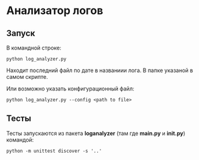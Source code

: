 # Анализатор логов

## Запуск

В командной строке:

    python log_analyzer.py
 
Находит последний файл по дате в названиии лога. В папке указаной в самом скрипте.

Или возможно указать конфигурационный файл:

    python log_analyzer.py --config <path to file>

## Тесты

Тесты запускаются из пакета **loganalyzer** (там где **__main__.py** и **__init__.py**) командой:

    python -m unittest discover -s '..'
